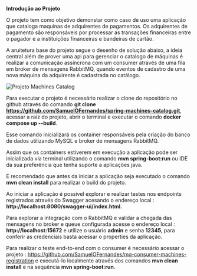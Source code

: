**Introdução ao Projeto**

O projeto tem como objetivo demonstar como caso de uso uma aplicação que cataloga maquinas de adquirentes de pagamentos. Os adquirentes de pagamento são responsáveis por processar as transações financeiras entre o pagador e a instituições financeiras e bandeiras de cartão. 

A aruitetura base do projeto segue o desenho de solução abaixo, a ideia central além de prover uma api para gerenciar o catalogo de máquinas é realizar a comunicação assíncrona com um consumer através de uma fila em broker de mensagens RabbitMQ, quando eventos de cadastro de uma nova máquina da adquirente é cadastrada no catálogo.

![Projeto Machines Catalog](https://github.com/user-attachments/assets/28fd5d97-301e-4776-b136-efc650f57250)



Para executar o projeto é necessário realizar o clone do repositório no github através do comando **git clone https://github.com/SamuelOFernandes/spring-machines-catalog.git**, acessar a raiz do projeto, abrir o terminal e executar o comando **docker compose up --build**.

Esse comando inicializará os container responsáveis pela criação do banco de dados utilizando MySQL e broker de mensagens RabbitMQ. 

Assim que os containers estiverem em execução a aplicação pode ser inicializada via terminal utilizando o comando **mvn spring-boot:run** ou IDE da sua preferência que tenha suporte a aplicações java.

 É recomendado que antes da iniciar a aplicação seja executado o comando **mvn clean install** para realizar o build do projeto. 

Ao iniciar a aplicação é possível explorar e realizar testes nos endpoints registrados através do Swagger acesando o endereço local : **http://localhost:8080/swagger-ui/index.html.** 

Para explorar a integração com o RabbitMQ e validar a chegada das mensagens no broker e queue configurada acesse o endereço local : **http://localhost:15672** e utilize o usuário **admin** e senha **12345**, para conferir as credenciais basta acessar o properties da aplicação. 

Para realizar o teste end-to-end com o consumer é necessário acessar o projeto : https://github.com/SamuelOFernandes/mq-consumer-machines-registration e executá-lo localmente através dos comandos **mvn clean install** e na sequência **mvn spring-boot:run**.

